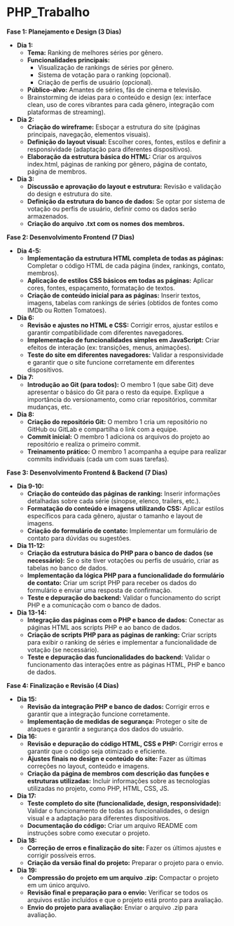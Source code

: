 # PHP_Trabalho

**Fase 1: Planejamento e Design (3 Dias)**

* **Dia 1:**
    * **Tema:** Ranking de melhores séries por gênero.
    * **Funcionalidades principais:** 
        * Visualização de rankings de séries por gênero.
        * Sistema de votação para o ranking (opcional).
        * Criação de perfis de usuário (opcional).
    * **Público-alvo:** Amantes de séries, fãs de cinema e televisão.
    * Brainstorming de ideias para o conteúdo e design (ex: interface clean, uso de cores vibrantes para cada gênero, integração com plataformas de streaming).
* **Dia 2:**
    * **Criação do wireframe:** Esboçar a estrutura do site (páginas principais, navegação, elementos visuais).
    * **Definição do layout visual:** Escolher cores, fontes, estilos e definir a responsividade (adaptação para diferentes dispositivos).
    * **Elaboração da estrutura básica do HTML:** Criar os arquivos index.html, páginas de ranking por gênero, página de contato, página de membros.
* **Dia 3:**
    * **Discussão e aprovação do layout e estrutura:** Revisão e validação do design e estrutura do site.
    * **Definição da estrutura do banco de dados:** Se optar por sistema de votação ou perfis de usuário, definir como os dados serão armazenados.
    * **Criação do arquivo .txt com os nomes dos membros.**

**Fase 2: Desenvolvimento Frontend (7 Dias)**

* **Dia 4-5:**
    * **Implementação da estrutura HTML completa de todas as páginas:** Completar o código HTML de cada página (index, rankings, contato, membros).
    * **Aplicação de estilos CSS básicos em todas as páginas:** Aplicar cores, fontes, espaçamento, formatação de textos.
    * **Criação de conteúdo inicial para as páginas:** Inserir textos, imagens, tabelas com rankings de séries (obtidos de fontes como IMDb ou Rotten Tomatoes).
* **Dia 6:**
    * **Revisão e ajustes no HTML e CSS:** Corrigir erros, ajustar estilos e garantir compatibilidade com diferentes navegadores.
    * **Implementação de funcionalidades simples em JavaScript:** Criar efeitos de interação (ex: transições, menus, animações).
    * **Teste do site em diferentes navegadores:** Validar a responsividade e garantir que o site funcione corretamente em diferentes dispositivos.
* **Dia 7:** 
    * **Introdução ao Git (para todos):**  O membro 1 (que sabe Git) deve apresentar o básico do Git para o resto da equipe. Explique a importância do versionamento, como criar repositórios, commitar mudanças, etc.  
* **Dia 8:**
    * **Criação do repositório Git:** O membro 1 cria um repositório no GitHub ou GitLab e compartilha o link com a equipe.
    * **Commit inicial:** O membro 1 adiciona os arquivos do projeto ao repositório e realiza o primeiro commit.
    * **Treinamento prático:**  O membro 1 acompanha a equipe para realizar commits individuais (cada um com suas tarefas).

**Fase 3: Desenvolvimento Frontend & Backend (7 Dias)**

* **Dia 9-10:**
    * **Criação do conteúdo das páginas de ranking:** Inserir informações detalhadas sobre cada série (sinopse, elenco, trailers, etc.).
    * **Formatação do conteúdo e imagens utilizando CSS:** Aplicar estilos específicos para cada gênero, ajustar o tamanho e layout de imagens.
    * **Criação do formulário de contato:** Implementar um formulário de contato para dúvidas ou sugestões. 
* **Dia 11-12:**
    * **Criação da estrutura básica do PHP para o banco de dados (se necessário):** Se o site tiver votações ou perfis de usuário, criar as tabelas no banco de dados.
    * **Implementação da lógica PHP para a funcionalidade do formulário de contato:** Criar um script PHP para receber os dados do formulário e enviar uma resposta de confirmação.
    * **Teste e depuração do backend:** Validar o funcionamento do script PHP e a comunicação com o banco de dados.
* **Dia 13-14:**
    * **Integração das páginas com o PHP e banco de dados:** Conectar as páginas HTML aos scripts PHP e ao banco de dados.
    * **Criação de scripts PHP para as páginas de ranking:** Criar scripts para exibir o ranking de séries e implementar a funcionalidade de votação (se necessário).
    * **Teste e depuração das funcionalidades do backend:** Validar o funcionamento das interações entre as páginas HTML, PHP e banco de dados.

**Fase 4: Finalização e Revisão (4 Dias)**

* **Dia 15:**
    * **Revisão da integração PHP e banco de dados:** Corrigir erros e garantir que a integração funcione corretamente.
    * **Implementação de medidas de segurança:** Proteger o site de ataques e garantir a segurança dos dados do usuário.
* **Dia 16:**
    * **Revisão e depuração do código HTML, CSS e PHP:** Corrigir erros e garantir que o código seja otimizado e eficiente.
    * **Ajustes finais no design e conteúdo do site:** Fazer as últimas correções no layout, conteúdo e imagens.
    * **Criação da página de membros com descrição das funções e estruturas utilizadas:** Incluir informações sobre as tecnologias utilizadas no projeto, como PHP, HTML, CSS, JS.
* **Dia 17:**
    * **Teste completo do site (funcionalidade, design, responsividade):** Validar o funcionamento de todas as funcionalidades, o design visual e a adaptação para diferentes dispositivos.
    * **Documentação do código:** Criar um arquivo README com instruções sobre como executar o projeto.
* **Dia 18:**
    * **Correção de erros e finalização do site:** Fazer os últimos ajustes e corrigir possíveis erros.
    * **Criação da versão final do projeto:** Preparar o projeto para o envio.
* **Dia 19:**
    * **Compressão do projeto em um arquivo .zip:** Compactar o projeto em um único arquivo.
    * **Revisão final e preparação para o envio:** Verificar se todos os arquivos estão incluídos e que o projeto está pronto para avaliação.
    * **Envio do projeto para avaliação:** Enviar o arquivo .zip para avaliação.
